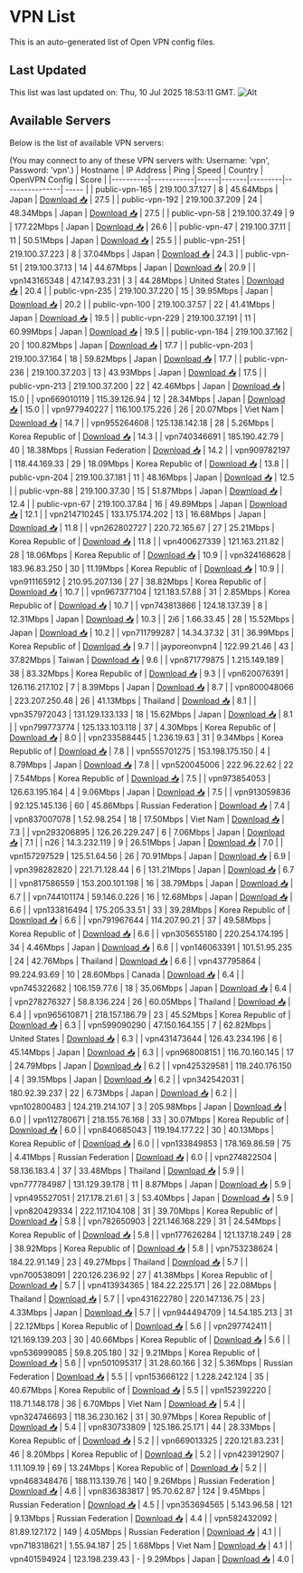 # VPN List

This is an auto-generated list of Open VPN config files.

## Last Updated

This list was last updated on: Thu, 10 Jul 2025 18:53:11 GMT.
![Alt](https://repobeats.axiom.co/api/embed/186b98318ef1479477931607c1ad7d823f12451f.svg "Repobeats analytics image")

## Available Servers

Below is the list of available VPN servers:

(You may connect to any of these VPN servers with: Username: 'vpn', Password: 'vpn'.)
| Hostname | IP Address | Ping | Speed | Country | OpenVPN Config | Score |
|----------|------------|------|-------|---------|----------------| ----- |
| public-vpn-165 | 219.100.37.127 | 8 | 45.64Mbps | Japan | [Download 📥](./configs/server_0_JP.ovpn) | 27.5 |
| public-vpn-192 | 219.100.37.209 | 24 | 48.34Mbps | Japan | [Download 📥](./configs/server_1_JP.ovpn) | 27.5 |
| public-vpn-58 | 219.100.37.49 | 9 | 177.22Mbps | Japan | [Download 📥](./configs/server_2_JP.ovpn) | 26.6 |
| public-vpn-47 | 219.100.37.11 | 11 | 50.51Mbps | Japan | [Download 📥](./configs/server_3_JP.ovpn) | 25.5 |
| public-vpn-251 | 219.100.37.223 | 8 | 37.04Mbps | Japan | [Download 📥](./configs/server_4_JP.ovpn) | 24.3 |
| public-vpn-51 | 219.100.37.13 | 14 | 44.67Mbps | Japan | [Download 📥](./configs/server_5_JP.ovpn) | 20.9 |
| vpn143165348 | 47.147.93.231 | 3 | 44.28Mbps | United States | [Download 📥](./configs/server_6_US.ovpn) | 20.4 |
| public-vpn-235 | 219.100.37.220 | 15 | 39.95Mbps | Japan | [Download 📥](./configs/server_7_JP.ovpn) | 20.2 |
| public-vpn-100 | 219.100.37.57 | 22 | 41.41Mbps | Japan | [Download 📥](./configs/server_8_JP.ovpn) | 19.5 |
| public-vpn-229 | 219.100.37.191 | 11 | 60.99Mbps | Japan | [Download 📥](./configs/server_9_JP.ovpn) | 19.5 |
| public-vpn-184 | 219.100.37.162 | 20 | 100.82Mbps | Japan | [Download 📥](./configs/server_10_JP.ovpn) | 17.7 |
| public-vpn-203 | 219.100.37.164 | 18 | 59.82Mbps | Japan | [Download 📥](./configs/server_11_JP.ovpn) | 17.7 |
| public-vpn-236 | 219.100.37.203 | 13 | 43.93Mbps | Japan | [Download 📥](./configs/server_12_JP.ovpn) | 17.5 |
| public-vpn-213 | 219.100.37.200 | 22 | 42.46Mbps | Japan | [Download 📥](./configs/server_13_JP.ovpn) | 15.0 |
| vpn669010119 | 115.39.126.94 | 12 | 28.34Mbps | Japan | [Download 📥](./configs/server_14_JP.ovpn) | 15.0 |
| vpn977940227 | 116.100.175.226 | 26 | 20.07Mbps | Viet Nam | [Download 📥](./configs/server_15_VN.ovpn) | 14.7 |
| vpn955264608 | 125.138.142.18 | 28 | 5.26Mbps | Korea Republic of | [Download 📥](./configs/server_16_KR.ovpn) | 14.3 |
| vpn740346691 | 185.190.42.79 | 40 | 18.38Mbps | Russian Federation | [Download 📥](./configs/server_17_RU.ovpn) | 14.2 |
| vpn909782197 | 118.44.169.33 | 29 | 18.09Mbps | Korea Republic of | [Download 📥](./configs/server_18_KR.ovpn) | 13.8 |
| public-vpn-204 | 219.100.37.181 | 11 | 48.16Mbps | Japan | [Download 📥](./configs/server_19_JP.ovpn) | 12.5 |
| public-vpn-88 | 219.100.37.30 | 15 | 51.87Mbps | Japan | [Download 📥](./configs/server_20_JP.ovpn) | 12.4 |
| public-vpn-67 | 219.100.37.84 | 16 | 49.89Mbps | Japan | [Download 📥](./configs/server_21_JP.ovpn) | 12.1 |
| vpn214710245 | 133.175.174.202 | 13 | 16.68Mbps | Japan | [Download 📥](./configs/server_22_JP.ovpn) | 11.8 |
| vpn262802727 | 220.72.165.67 | 27 | 25.21Mbps | Korea Republic of | [Download 📥](./configs/server_23_KR.ovpn) | 11.8 |
| vpn400627339 | 121.163.211.82 | 28 | 18.06Mbps | Korea Republic of | [Download 📥](./configs/server_24_KR.ovpn) | 10.9 |
| vpn324168628 | 183.96.83.250 | 30 | 11.19Mbps | Korea Republic of | [Download 📥](./configs/server_25_KR.ovpn) | 10.9 |
| vpn911165912 | 210.95.207.136 | 27 | 38.82Mbps | Korea Republic of | [Download 📥](./configs/server_26_KR.ovpn) | 10.7 |
| vpn967377104 | 121.183.57.88 | 31 | 2.85Mbps | Korea Republic of | [Download 📥](./configs/server_27_KR.ovpn) | 10.7 |
| vpn743813866 | 124.18.137.39 | 8 | 12.31Mbps | Japan | [Download 📥](./configs/server_28_JP.ovpn) | 10.3 |
| 2i6 | 1.66.33.45 | 28 | 15.52Mbps | Japan | [Download 📥](./configs/server_29_JP.ovpn) | 10.2 |
| vpn711799287 | 14.34.37.32 | 31 | 36.99Mbps | Korea Republic of | [Download 📥](./configs/server_30_KR.ovpn) | 9.7 |
| jayporeonvpn4 | 122.99.21.46 | 43 | 37.82Mbps | Taiwan | [Download 📥](./configs/server_31_TW.ovpn) | 9.6 |
| vpn871779875 | 1.215.149.189 | 38 | 83.32Mbps | Korea Republic of | [Download 📥](./configs/server_32_KR.ovpn) | 9.3 |
| vpn620076391 | 126.116.217.102 | 7 | 8.39Mbps | Japan | [Download 📥](./configs/server_33_JP.ovpn) | 8.7 |
| vpn800048066 | 223.207.250.48 | 26 | 41.13Mbps | Thailand | [Download 📥](./configs/server_34_TH.ovpn) | 8.1 |
| vpn357972043 | 131.129.133.133 | 18 | 15.62Mbps | Japan | [Download 📥](./configs/server_35_JP.ovpn) | 8.1 |
| vpn799773774 | 125.133.103.118 | 37 | 4.30Mbps | Korea Republic of | [Download 📥](./configs/server_36_KR.ovpn) | 8.0 |
| vpn233588445 | 1.236.19.63 | 31 | 9.34Mbps | Korea Republic of | [Download 📥](./configs/server_37_KR.ovpn) | 7.8 |
| vpn555701275 | 153.198.175.150 | 4 | 8.79Mbps | Japan | [Download 📥](./configs/server_38_JP.ovpn) | 7.8 |
| vpn520045006 | 222.96.22.62 | 22 | 7.54Mbps | Korea Republic of | [Download 📥](./configs/server_39_KR.ovpn) | 7.5 |
| vpn973854053 | 126.63.195.164 | 4 | 9.06Mbps | Japan | [Download 📥](./configs/server_40_JP.ovpn) | 7.5 |
| vpn913059836 | 92.125.145.136 | 60 | 45.86Mbps | Russian Federation | [Download 📥](./configs/server_41_RU.ovpn) | 7.4 |
| vpn837007078 | 1.52.98.254 | 18 | 17.50Mbps | Viet Nam | [Download 📥](./configs/server_42_VN.ovpn) | 7.3 |
| vpn293206895 | 126.26.229.247 | 6 | 7.06Mbps | Japan | [Download 📥](./configs/server_43_JP.ovpn) | 7.1 |
| n26 | 14.3.232.119 | 9 | 26.51Mbps | Japan | [Download 📥](./configs/server_44_JP.ovpn) | 7.0 |
| vpn157297529 | 125.51.64.56 | 26 | 70.91Mbps | Japan | [Download 📥](./configs/server_45_JP.ovpn) | 6.9 |
| vpn398282820 | 221.71.128.44 | 6 | 131.21Mbps | Japan | [Download 📥](./configs/server_46_JP.ovpn) | 6.7 |
| vpn817586559 | 153.200.101.198 | 16 | 38.79Mbps | Japan | [Download 📥](./configs/server_47_JP.ovpn) | 6.7 |
| vpn744101174 | 59.146.0.226 | 16 | 12.68Mbps | Japan | [Download 📥](./configs/server_48_JP.ovpn) | 6.6 |
| vpn133816494 | 175.205.33.51 | 33 | 39.28Mbps | Korea Republic of | [Download 📥](./configs/server_49_KR.ovpn) | 6.6 |
| vpn791967644 | 114.207.90.21 | 37 | 49.58Mbps | Korea Republic of | [Download 📥](./configs/server_50_KR.ovpn) | 6.6 |
| vpn305655180 | 220.254.174.195 | 34 | 4.46Mbps | Japan | [Download 📥](./configs/server_51_JP.ovpn) | 6.6 |
| vpn146063391 | 101.51.95.235 | 24 | 42.76Mbps | Thailand | [Download 📥](./configs/server_52_TH.ovpn) | 6.6 |
| vpn437795864 | 99.224.93.69 | 10 | 28.60Mbps | Canada | [Download 📥](./configs/server_53_CA.ovpn) | 6.4 |
| vpn745322682 | 106.159.77.6 | 18 | 35.06Mbps | Japan | [Download 📥](./configs/server_54_JP.ovpn) | 6.4 |
| vpn278276327 | 58.8.136.224 | 26 | 60.05Mbps | Thailand | [Download 📥](./configs/server_55_TH.ovpn) | 6.4 |
| vpn965610871 | 218.157.186.79 | 23 | 45.52Mbps | Korea Republic of | [Download 📥](./configs/server_56_KR.ovpn) | 6.3 |
| vpn599090290 | 47.150.164.155 | 7 | 62.82Mbps | United States | [Download 📥](./configs/server_57_US.ovpn) | 6.3 |
| vpn431473644 | 126.43.234.196 | 6 | 45.14Mbps | Japan | [Download 📥](./configs/server_58_JP.ovpn) | 6.3 |
| vpn968008151 | 116.70.160.145 | 17 | 24.79Mbps | Japan | [Download 📥](./configs/server_59_JP.ovpn) | 6.2 |
| vpn425329581 | 118.240.176.150 | 4 | 39.15Mbps | Japan | [Download 📥](./configs/server_60_JP.ovpn) | 6.2 |
| vpn342542031 | 180.92.39.237 | 22 | 6.73Mbps | Japan | [Download 📥](./configs/server_61_JP.ovpn) | 6.2 |
| vpn102800483 | 124.219.214.107 | 3 | 205.98Mbps | Japan | [Download 📥](./configs/server_62_JP.ovpn) | 6.0 |
| vpn112780671 | 218.155.76.168 | 33 | 30.07Mbps | Korea Republic of | [Download 📥](./configs/server_63_KR.ovpn) | 6.0 |
| vpn840685043 | 119.194.177.22 | 30 | 40.13Mbps | Korea Republic of | [Download 📥](./configs/server_64_KR.ovpn) | 6.0 |
| vpn133849853 | 178.169.86.59 | 75 | 4.41Mbps | Russian Federation | [Download 📥](./configs/server_65_RU.ovpn) | 6.0 |
| vpn274822504 | 58.136.183.4 | 37 | 33.48Mbps | Thailand | [Download 📥](./configs/server_66_TH.ovpn) | 5.9 |
| vpn777784987 | 131.129.39.178 | 11 | 8.87Mbps | Japan | [Download 📥](./configs/server_67_JP.ovpn) | 5.9 |
| vpn495527051 | 217.178.21.61 | 3 | 53.40Mbps | Japan | [Download 📥](./configs/server_68_JP.ovpn) | 5.9 |
| vpn820429334 | 222.117.104.108 | 31 | 39.70Mbps | Korea Republic of | [Download 📥](./configs/server_69_KR.ovpn) | 5.8 |
| vpn782650903 | 221.146.168.229 | 31 | 24.54Mbps | Korea Republic of | [Download 📥](./configs/server_70_KR.ovpn) | 5.8 |
| vpn177626284 | 121.137.18.249 | 28 | 38.92Mbps | Korea Republic of | [Download 📥](./configs/server_71_KR.ovpn) | 5.8 |
| vpn753238624 | 184.22.91.149 | 23 | 49.27Mbps | Thailand | [Download 📥](./configs/server_72_TH.ovpn) | 5.7 |
| vpn700538091 | 220.126.236.92 | 27 | 41.38Mbps | Korea Republic of | [Download 📥](./configs/server_73_KR.ovpn) | 5.7 |
| vpn413934365 | 184.22.225.171 | 26 | 22.08Mbps | Thailand | [Download 📥](./configs/server_74_TH.ovpn) | 5.7 |
| vpn431622780 | 220.147.136.75 | 23 | 4.33Mbps | Japan | [Download 📥](./configs/server_75_JP.ovpn) | 5.7 |
| vpn944494709 | 14.54.185.213 | 31 | 22.12Mbps | Korea Republic of | [Download 📥](./configs/server_76_KR.ovpn) | 5.6 |
| vpn297742411 | 121.169.139.203 | 30 | 40.66Mbps | Korea Republic of | [Download 📥](./configs/server_77_KR.ovpn) | 5.6 |
| vpn536999085 | 59.8.205.180 | 32 | 9.21Mbps | Korea Republic of | [Download 📥](./configs/server_78_KR.ovpn) | 5.6 |
| vpn501095317 | 31.28.60.166 | 32 | 5.36Mbps | Russian Federation | [Download 📥](./configs/server_79_RU.ovpn) | 5.5 |
| vpn153666122 | 1.228.242.124 | 35 | 40.67Mbps | Korea Republic of | [Download 📥](./configs/server_80_KR.ovpn) | 5.5 |
| vpn152392220 | 118.71.148.178 | 36 | 6.70Mbps | Viet Nam | [Download 📥](./configs/server_81_VN.ovpn) | 5.4 |
| vpn324746693 | 118.36.230.162 | 31 | 30.97Mbps | Korea Republic of | [Download 📥](./configs/server_82_KR.ovpn) | 5.4 |
| vpn830733809 | 125.186.25.171 | 44 | 28.33Mbps | Korea Republic of | [Download 📥](./configs/server_83_KR.ovpn) | 5.2 |
| vpn669013325 | 220.121.83.231 | 46 | 8.20Mbps | Korea Republic of | [Download 📥](./configs/server_84_KR.ovpn) | 5.2 |
| vpn423912907 | 1.11.109.19 | 69 | 13.24Mbps | Korea Republic of | [Download 📥](./configs/server_85_KR.ovpn) | 5.2 |
| vpn468348476 | 188.113.139.76 | 140 | 9.26Mbps | Russian Federation | [Download 📥](./configs/server_86_RU.ovpn) | 4.6 |
| vpn836383817 | 95.70.62.87 | 124 | 9.45Mbps | Russian Federation | [Download 📥](./configs/server_87_RU.ovpn) | 4.5 |
| vpn353694565 | 5.143.96.58 | 121 | 9.13Mbps | Russian Federation | [Download 📥](./configs/server_88_RU.ovpn) | 4.4 |
| vpn582432092 | 81.89.127.172 | 149 | 4.05Mbps | Russian Federation | [Download 📥](./configs/server_89_RU.ovpn) | 4.1 |
| vpn718318621 | 1.55.94.187 | 25 | 1.68Mbps | Viet Nam | [Download 📥](./configs/server_90_VN.ovpn) | 4.1 |
| vpn401594924 | 123.198.239.43 | - | 9.29Mbps | Japan | [Download 📥](./configs/server_91_JP.ovpn) | 4.0 |
